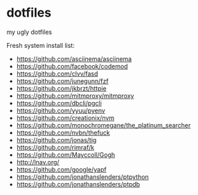 dotfiles
========

my ugly dotfiles

Fresh system install list:
* https://github.com/asciinema/asciinema
* https://github.com/facebook/codemod
* https://github.com/clvv/fasd
* https://github.com/junegunn/fzf
* https://github.com/jkbrzt/httpie
* https://github.com/mitmproxy/mitmproxy
* https://github.com/dbcli/pgcli
* https://github.com/yyuu/pyenv
* https://github.com/creationix/nvm
* https://github.com/monochromegane/the_platinum_searcher
* https://github.com/nvbn/thefuck
* https://github.com/jonas/tig
* https://github.com/rimraf/k
* https://github.com/Mayccoll/Gogh
* http://lnav.org/
* https://github.com/google/yapf
* https://github.com/jonathanslenders/ptpython
* https://github.com/jonathanslenders/ptpdb

